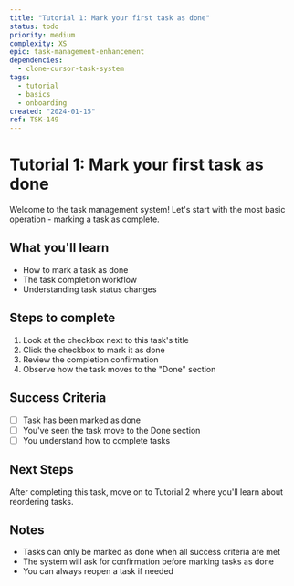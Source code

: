 ```yaml
---
title: "Tutorial 1: Mark your first task as done"
status: todo
priority: medium
complexity: XS
epic: task-management-enhancement
dependencies:
  - clone-cursor-task-system
tags:
  - tutorial
  - basics
  - onboarding
created: "2024-01-15"
ref: TSK-149
---
```


# Tutorial 1: Mark your first task as done

Welcome to the task management system! Let's start with the most basic operation - marking a task as complete.

## What you'll learn

- How to mark a task as done
- The task completion workflow
- Understanding task status changes

## Steps to complete

1. Look at the checkbox next to this task's title
2. Click the checkbox to mark it as done
3. Review the completion confirmation
4. Observe how the task moves to the "Done" section

## Success Criteria

- [ ] Task has been marked as done
- [ ] You've seen the task move to the Done section
- [ ] You understand how to complete tasks

## Next Steps

After completing this task, move on to Tutorial 2 where you'll learn about reordering tasks.

## Notes

- Tasks can only be marked as done when all success criteria are met
- The system will ask for confirmation before marking tasks as done
- You can always reopen a task if needed
